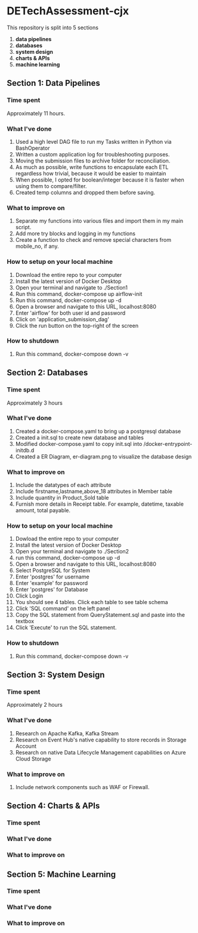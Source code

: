 # DETechAssessment-cjx

This repository is split into 5 sections

1. **data pipelines**
2. **databases**
3. **system design**
4. **charts & APIs**
5. **machine learning**

## Section 1: Data Pipelines

### Time spent
Approximately 11 hours.

### What I've done
1. Used a high level DAG file to run my Tasks written in Python via BashOperator
2. Written a custom application log for troubleshooting purposes.
3. Moving the submission files to archive folder for reconciliation.
4. As much as possible, write functions to encapsulate each ETL regardless how trivial, because it would be easier to maintain
5. When possible, I opted for boolean/integer because it is faster when using them to compare/filter.
6. Created temp columns and dropped them before saving.

### What to improve on
1. Separate my functions into various files and import them in my main script.
2. Add more try blocks and logging in my functions
3. Create a function to check and remove special characters from mobile_no, if any.

### How to setup on your local machine

1. Download the entire repo to your computer
2. Install the latest version of Docker Desktop
3. Open your terminal and navigate to ./Section1
4. Run this command, docker-compose up airflow-init
5. Run this command, docker-compose up -d
6. Open a browser and navigate to this URL, localhost:8080
7. Enter 'airflow' for both user id and password
8. Click on 'application_submission_dag'
9. Click the run button on the top-right of the screen

### How to shutdown
1. Run this command, docker-compose down -v

## Section 2: Databases

### Time spent
Approximately 3 hours

### What I've done
1. Created a docker-compose.yaml to bring up a postgresql database
2. Created a init.sql to create new database and tables
3. Modified docker-compose.yaml to copy init.sql into /docker-entrypoint-initdb.d
4. Created a ER Diagram, er-diagram.png to visualize the database design

### What to improve on
1. Include the datatypes of each attribute
2. Include firstname,lastname,above_18 attributes in Member table
3. Include quantity in Product_Sold table
3. Furnish more details in Receipt table. For example, datetime, taxable amount, total payable.

### How to setup on your local machine
1. Dowload the entire repo to your computer
2. Install the latest version of Docker Desktop
3. Open your terminal and navigate to ./Section2
4. run this command, docker-compose up -d
5. Open a browser and navigate to this URL, localhost:8080
6. Select PostgreSQL for System
7. Enter 'postgres' for username
8. Enter 'example' for password
9. Enter 'postgres' for Database
10. Click Login
11. You should see 4 tables. Click each table to see table schema
12. Click 'SQL command' on the left panel
13. Copy the SQL statement from QueryStatement.sql and paste into the textbox
14. Click 'Execute' to run the SQL statement.

### How to shutdown
1. Run this command, docker-compose down -v

## Section 3: System Design

### Time spent
Approximately 2 hours

### What I've done
1. Research on Apache Kafka, Kafka Stream
2. Research on Event Hub's native capability to store records in Storage Account
3. Research on native Data Lifecycle Management capabilities on Azure Cloud Storage

### What to improve on
1. Include network components such as WAF or Firewall.

## Section 4: Charts & APIs

### Time spent


### What I've done


### What to improve on


## Section 5: Machine Learning

### Time spent


### What I've done


### What to improve on